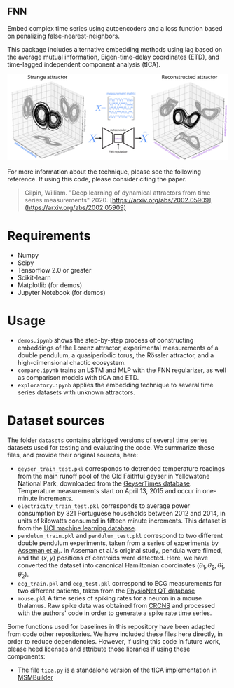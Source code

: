 ## FNN 

Embed complex time series using autoencoders and a loss function based on penalizing false-nearest-neighbors.

This package includes alternative embedding methods using lag based on the average mutual information, Eigen-time-delay coordinates (ETD), and time-lagged independent component analysis (tICA).

![Schematic of approach](resources/fig_github.jpg)

For more information about the technique, please see the following reference. If using this code, please consider citing the paper.

> Gilpin, William. "Deep learning of dynamical attractors from time series measurements" 2020. [https://arxiv.org/abs/2002.05909](https://arxiv.org/abs/2002.05909)

# Requirements

+ Numpy
+ Scipy
+ Tensorflow 2.0 or greater
+ Scikit-learn
+ Matplotlib (for demos)
+ Jupyter Notebook (for demos)

# Usage

+ `demos.ipynb` shows the step-by-step process of constructing embeddings of the Lorenz attractor,  experimental measurements of a double pendulum, a quasiperiodic torus, the Rössler attractor, and a high-dimensional chaotic ecosystem.
+ `compare.ipynb` trains an LSTM and MLP with the FNN regularizer, as well as comparison models with tICA and ETD.
+ `exploratory.ipynb` applies the embedding technique to several time series datasets with unknown attractors.

# Dataset sources

The folder `datasets` contains abridged versions of several time series datasets used for testing and evaluating the code. We summarize these files, and provide their original sources, here:
+ `geyser_train_test.pkl` corresponds to detrended temperature readings from the main runoff pool of the Old Faithful geyser in Yellowstone National Park, downloaded from the [GeyserTimes database](https://geysertimes.org/).  Temperature measurements start on April 13, 2015 and occur in one-minute increments. 
+ `electricity_train_test.pkl` corresponds to average power consumption by 321 Portuguese households  between 2012 and 2014, in units of kilowatts consumed in fifteen minute increments. This dataset is from the [UCI machine learning database](http://archive.ics.uci.edu/ml/datasets/ElectricityLoadDiagrams20112014).
+ `pendulum_train.pkl` and `pendulum_test.pkl` correspond to two different double pendulum experiments, taken from a series of experiments by [Asseman et al.](https://developer.ibm.com/exchanges/data/all/double-pendulum-chaotic/). In Asseman et al.'s original study, pendula were filmed, and the $(x,y)$ positions of centroids were detected. Here, we have converted the dataset into canonical Hamiltonian coordinates $(\theta_1, \theta_2, \dot\theta_1, \dot\theta_2)$.
+ `ecg_train.pkl` and `ecg_test.pkl` correspond to ECG measurements for two different patients, taken from the [PhysioNet QT database](https://physionet.org/content/qtdb/1.0.0/)
+ `mouse.pkl` A time series of spiking rates for a neuron in a mouse thalamus. Raw spike data was obtained from [CRCNS](http://crcns.org/data-sets/thalamus/th-1/about-th-1) and processed with the authors' code in order to generate a spike rate time series.

Some functions used for baselines in this repository have been adapted from code other repositories. We have included these files here directly, in order to reduce dependencies. However, if using this code in future work, please heed licenses and attribute those libraries if using these components:
+ The file `tica.py` is a standalone version of the tICA implementation in [MSMBuilder](https://github.com/msmbuilder/msmbuilder)